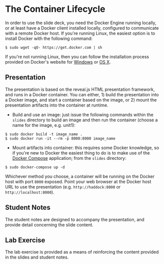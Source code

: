 # The Container Lifecycle
In order to use the slide deck, you need the Docker Engine running locally, or at least have a Docker client installed locally, configured to communicate with a remote Docker host. If you're running Linux, the easiest option is to install Docker with the following command:

```
$ sudo wget -qO- https://get.docker.com | sh
```

If you're not running Linux, then you can follow the installation process provided on Docker's website for [Windows](https://docs.docker.com/engine/installation/windows) or [OS X](https://docs.docker.com/engine/installation/mac).
## Presentation
The presentation is based on the reveal.js HTML presentation framework, and runs in a Docker container. You can either, 1) build the presentation into a Docker image, and start a container based on the image, or 2) mount the presentation artifacts into the container at runtime.

- Build and use an image: just issue the following commands within the `slides` directory to build an image and then run the container (choose a name for the image, e.g. unit1):
```
$ sudo docker build -t image_name .
$ sudo docker run -it --rm -p 8000:8000 image_name
```
- Mount artifacts into container: this requires some Docker knowledge, so if you're new to Docker the easiest thing to do is to make use of the [Docker Compose](https://docs.docker.com/compose/install) application; from the `slides` directory:
```
$ sudo docker-compose up -d
```
Whichever method you choose, a container will be running on the Docker host with port `8000` exposed. Point your web browser at the Docker host URL to use the presentation (e.g. `http://haddock:8000` or `http://localhost:8000`).
## Student Notes
The student notes are designed to accompany the presentation, and provide detail concerning the slide content.
## Lab Exercise
The lab exercise is provided as a means of reinforcing the content provided in the slides and student notes.